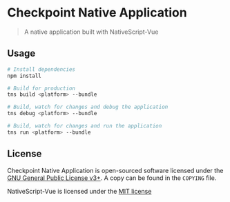 # Checkpoint Native Application

> A native application built with NativeScript-Vue

## Usage

``` bash
# Install dependencies
npm install

# Build for production
tns build <platform> --bundle

# Build, watch for changes and debug the application
tns debug <platform> --bundle

# Build, watch for changes and run the application
tns run <platform> --bundle
```

## License
Checkpoint Native Application is open-sourced software licensed under the 
[GNU General Public License v3+](https://www.gnu.org/licenses/gpl.html). A copy can be found in the `COPYING` file.

NativeScript-Vue is licensed under the [MIT license](https://github.com/rigor789/nativescript-vue/blob/master/LICENSE)